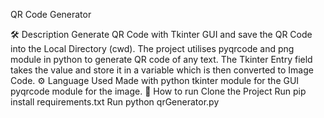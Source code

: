 

QR Code Generator

🛠️ Description
Generate QR Code with Tkinter GUI and save the QR Code into the Local Directory (cwd). The project utilises pyqrcode and png module in python to generate QR code of any text. The Tkinter Entry field takes the value and store it in a variable which is then converted to Image Code.
⚙️ Language Used
Made with python
tkinter module for the GUI
pyqrcode module for the image.
🌟 How to run
Clone the Project
Run pip install requirements.txt
Run python qrGenerator.py
